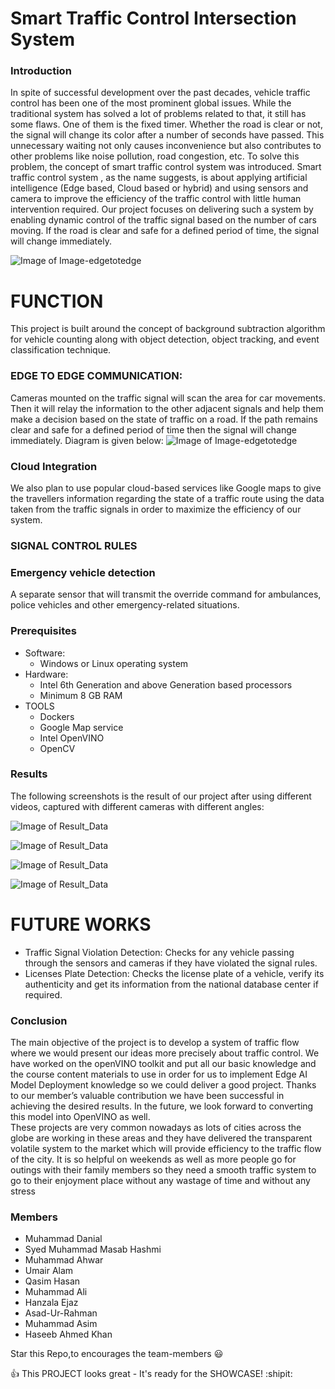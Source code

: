 # Smart Traffic Control Intersection System

### Introduction
   In spite of successful development over the past decades, vehicle traffic control has been one of the most prominent global issues. While the traditional system has solved a lot of problems related to that, it still has some flaws.
	One of them is the fixed timer. Whether the road is clear or not, the signal will change its color after a number of seconds have passed. This unnecessary waiting not only causes inconvenience but also contributes to other problems like noise pollution, road congestion, etc. To solve this problem, the concept of smart traffic control system was introduced.
	Smart traffic control system , as the name suggests, is about applying artificial intelligence (Edge based, Cloud based or hybrid) and using sensors and camera to improve the efficiency of the traffic control with little human intervention required.
	Our project focuses on delivering such a system by enabling dynamic control of the traffic signal based on the number of cars moving. If the road is clear and safe for a defined period of time, the signal will change immediately.
	
![Image of Image-edgetotedge](https://github.com/Intel-Edge-AI-Scholars/SmartTrafficControl/blob/master/Flowimage.png)

# **FUNCTION**
   This project is built around the concept of background subtraction algorithm for vehicle counting along with object detection, object tracking, and event classification technique. 


### EDGE TO EDGE COMMUNICATION:
   Cameras mounted on the traffic signal will scan the area for car movements. Then it will relay the information to the other adjacent signals and help them make a decision based on the state of traffic on a road. If the path remains clear and safe for a defined period of time  then the signal will change immediately.  Diagram is given below:
![Image of Image-edgetotedge](https://github.com/Intel-Edge-AI-Scholars/SmartTrafficControl/blob/master/Image-edgetoedge.jpeg)

### Cloud Integration
   We also plan to use popular cloud-based services like Google maps to give the travellers information regarding the state of a traffic route using the data taken from the traffic signals in order to maximize the efficiency of our system. 

### SIGNAL CONTROL RULES

	
### Emergency vehicle detection
   A separate sensor that will transmit the override command for ambulances, police vehicles and other emergency-related situations.

### Prerequisites

 - Software:
   - Windows or Linux operating system
- Hardware:
   - Intel 6th Generation and above Generation based processors
   - Minimum 8 GB RAM
- TOOLS
   - Dockers
   - Google Map service
   - Intel OpenVINO
   - OpenCV

### Results
   The following screenshots is the result of our project after using different videos, captured with different cameras with different angles:

![Image of Result_Data](https://github.com/Intel-Edge-AI-Scholars/SmartTrafficControl/blob/master/Result_Data/data1.jpeg)

![Image of Result_Data](https://github.com/Intel-Edge-AI-Scholars/SmartTrafficControl/blob/master/Result_Data/data2.jpeg)

![Image of Result_Data](https://github.com/Intel-Edge-AI-Scholars/SmartTrafficControl/blob/master/Result_Data/data3.jpeg)

![Image of Result_Data](https://github.com/Intel-Edge-AI-Scholars/SmartTrafficControl/blob/master/Result_Data/data4.jpeg)

# **FUTURE WORKS**
   - Traffic Signal Violation Detection:
	Checks for any vehicle passing through the sensors and cameras if they have violated the signal rules.
   - Licenses Plate Detection:
	Checks the license plate of a vehicle, verify its authenticity and get its information from the national database center if required.

### Conclusion
   The main objective of the project is to develop a system of traffic flow where we would present our ideas more precisely about traffic control. We have worked on the openVINO toolkit and put all our basic knowledge and the course content materials to use in order for us to implement Edge AI Model Deployment knowledge so we could deliver a good project. Thanks to our member’s valuable contribution we have been successful in achieving the desired results. In the future, we look forward to converting this model into OpenVINO as well.  
   These projects are very common nowadays as lots of cities across the globe are working in these areas and they have delivered the transparent volatile system to the market which will provide efficiency to the traffic flow of the city. It is so helpful on weekends as well as more people go for outings with their family members so they need a smooth traffic system to go to their enjoyment place without any wastage of time and without any stress

### Members
   - Muhammad Danial   
   - Syed Muhammad Masab Hashmi 
   - Muhammad Ahwar   
   - Umair Alam 
   - Qasim Hasan   
   - Muhammad Ali 
   - Hanzala Ejaz   
   - Asad-Ur-Rahman 
   - Muhammad Asim   
   - Haseeb Ahmed Khan

Star this Repo,to encourages the team-members :smiley:

:+1: This PROJECT looks great - It's ready for the SHOWCASE! :shipit:
